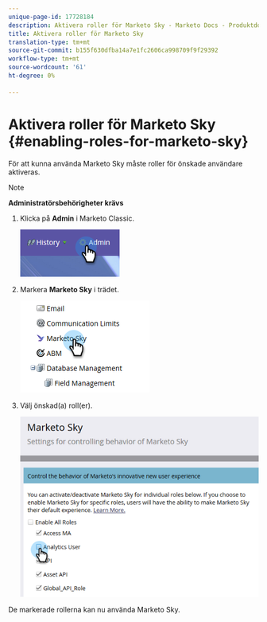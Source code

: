 ```yaml
---
unique-page-id: 17728184
description: Aktivera roller för Marketo Sky - Marketo Docs - Produktdokumentation
title: Aktivera roller för Marketo Sky
translation-type: tm+mt
source-git-commit: b155f630dfba14a7e1fc2606ca998709f9f29392
workflow-type: tm+mt
source-wordcount: '61'
ht-degree: 0%

---
```



# Aktivera roller för Marketo Sky {#enabling-roles-for-marketo-sky}

För att kunna använda Marketo Sky måste roller för önskade användare aktiveras.

>[!NOTE]
>
>**Administratörsbehörigheter krävs**

1. Klicka på **Admin** i Marketo Classic.

   ![](assets/enabling-roles-for-marketo-sky-1.png)

1. Markera **Marketo Sky** i trädet.

   ![](assets/enabling-roles-for-marketo-sky-2.png)

1. Välj önskad(a) roll(er).

   ![](assets/enabling-roles-for-marketo-sky-3.png)

De markerade rollerna kan nu använda Marketo Sky.
